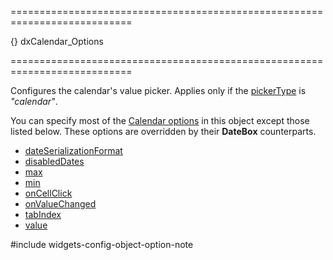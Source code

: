 ===========================================================================
<!--default-->{}<!--/default-->
<!--type-->dxCalendar_Options<!--/type-->
===========================================================================

<!--shortDescription-->
Configures the calendar's value picker. Applies only if the [pickerType](/Documentation/ApiReference/UI_Widgets/dxDateBox/Configuration/#pickerType) is *"calendar"*.
<!--/shortDescription-->

<!--fullDescription-->
You can specify most of the [Calendar options](/Documentation/ApiReference/UI_Widgets/dxCalendar/Configuration/) in this object except those listed below. These options are overridden by their **DateBox** counterparts.

- [dateSerializationFormat](/Documentation/ApiReference/UI_Widgets/dxCalendar/Configuration/#dateSerializationFormat)
- [disabledDates](/Documentation/ApiReference/UI_Widgets/dxCalendar/Configuration/#disabledDates)
- [max](/Documentation/ApiReference/UI_Widgets/dxCalendar/Configuration/#max)
- [min](/Documentation/ApiReference/UI_Widgets/dxCalendar/Configuration/#min)
- [onCellClick](/Documentation/ApiReference/UI_Widgets/dxCalendar/Configuration/#onCellClick)
- [onValueChanged](/Documentation/ApiReference/UI_Widgets/dxCalendar/Configuration/#onValueChanged)
- [tabIndex](/Documentation/ApiReference/UI_Widgets/dxCalendar/Configuration/#tabIndex)
- [value](/Documentation/ApiReference/UI_Widgets/dxCalendar/Configuration/#value)

#include widgets-config-object-option-note
<!--/fullDescription-->